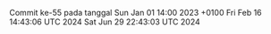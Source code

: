 Commit ke-55 pada tanggal Sun Jan 01 14:00 2023 +0100
Fri Feb 16 14:43:06 UTC 2024
Sat Jun 29 22:43:03 UTC 2024
